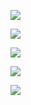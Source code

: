 ![](https://www.nta.go.jp/tmp/5363199f-6bc2-486a-b114-b389242f521e/images/51109121e002d0d04376c240105a8ce0c88d935e88727886c0b09e693958310b.jpg)

![](https://www.nta.go.jp/tmp/5363199f-6bc2-486a-b114-b389242f521e/images/04c90536f75c83a8a453592844a2c047c72ef48831bcdb8e6ec10aa35c81d169.jpg)

![](https://www.nta.go.jp/tmp/5363199f-6bc2-486a-b114-b389242f521e/images/3d7661c72a86efc13745933f8408d132d381000249d18f57ac3b5ac050894b29.jpg)

![](https://www.nta.go.jp/tmp/5363199f-6bc2-486a-b114-b389242f521e/images/bfcf1bf72834a1d8a7d5bbdf5c813591c56c0e2920e53876f01308d5aadd99ec.jpg)

![](https://www.nta.go.jp/tmp/5363199f-6bc2-486a-b114-b389242f521e/images/dc0efddf327171b1f82a2150a8ba3a9f7f2d98ca5095bdaa9504961c59390dff.jpg)